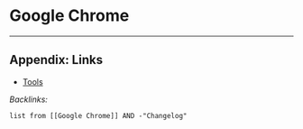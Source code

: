 # Google Chrome

---

## Appendix: Links

* [Tools](../../Tools.md)

*Backlinks:*

````dataview
list from [[Google Chrome]] AND -"Changelog"
````
